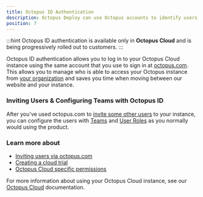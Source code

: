 ```yaml
---
title: Octopus ID Authentication
description: Octopus Deploy can use Octopus accounts to identify users.
position: 7
---
```


:::hint
Octopus ID authentication is available only in **Octopus Cloud** and is being progressively rolled out to customers.
:::

Octopus ID authentication allows you to log in to your Octopus Cloud instance using the same account that you use to sign in at [octopus.com](https://octopus.com). This allows you to manage who is able to access your Octopus instance from [your organization](https://octopus.com/organization/) and saves you time when moving between our website and your instance.

### Inviting Users & Configuring Teams with Octopus ID

After you've used octopus.com to [invite some other users](/docs/octopus-cloud/index.md#OctopusCloud-Invitingusers) to your instance, you can configure the users with [Teams](/docs/administration/managing-users-and-teams/index.md) and [User Roles](/docs/administration/managing-users-and-teams/user-roles.md) as you normally would using the product.

### Learn more about

* [Inviting users via octopus.com](/docs/octopus-cloud/index.md#OctopusCloud-Invitingusers)
* [Creating a cloud trial](/docs/octopus-cloud/index.md#OctopusCloud-GettingStarted)
* [Octopus Cloud specific permissions](/docs/octopus-cloud/permissions.md)

For more information about using your Octopus Cloud instance, see our [Octopus Cloud](/docs/octopus-cloud/index.md) documentation.